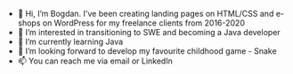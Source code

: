 - 👋 Hi, I’m Bogdan. I've been creating landing pages on HTML/CSS and e-shops on WordPress for my freelance clients from 2016-2020
- 👀 I’m interested in transitioning to SWE and becoming a Java developer
- 🌱 I’m currently learning Java
- 💞️ I’m looking forward to develop my favourite childhood game - Snake
- 📫 You can reach me via email or LinkedIn

<!---
bohdan1504/bohdan1504 is a ✨ special ✨ repository because its `README.md` (this file) appears on your GitHub profile.
You can click the Preview link to take a look at your changes.
--->
